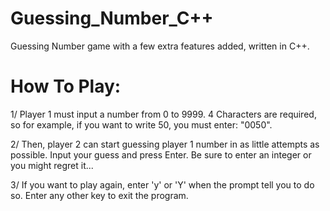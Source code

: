 # Guessing_Number_C++

Guessing Number game with a few extra features added, written in C++.


How To Play:
============

1/ Player 1 must input a number from 0 to 9999. 4 Characters are required, so for example, if you want to write 50, you must enter: "0050".

2/ Then, player 2 can start guessing player 1 number in as little attempts as possible. Input your guess and press Enter. Be sure to enter an integer or you might regret it...

3/ If you want to play again, enter 'y' or 'Y' when the prompt tell you to do so. Enter any other key to exit the program.

